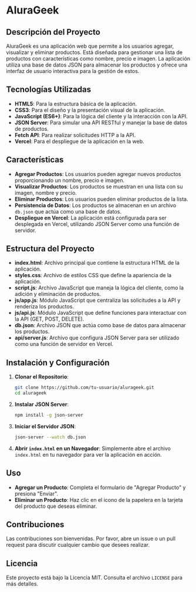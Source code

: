 # AluraGeek

## Descripción del Proyecto

AluraGeek es una aplicación web que permite a los usuarios agregar, visualizar y eliminar productos. Está diseñada para gestionar una lista de productos con características como nombre, precio e imagen. La aplicación utiliza una base de datos JSON para almacenar los productos y ofrece una interfaz de usuario interactiva para la gestión de estos.

## Tecnologías Utilizadas

- **HTML5**: Para la estructura básica de la aplicación.
- **CSS3**: Para el diseño y la presentación visual de la aplicación.
- **JavaScript (ES6+)**: Para la lógica del cliente y la interacción con la API.
- **JSON Server**: Para simular una API RESTful y manejar la base de datos de productos.
- **Fetch API**: Para realizar solicitudes HTTP a la API.
- **Vercel**: Para el despliegue de la aplicación en la web.

## Características

- **Agregar Productos**: Los usuarios pueden agregar nuevos productos proporcionando un nombre, precio e imagen.
- **Visualizar Productos**: Los productos se muestran en una lista con su imagen, nombre y precio.
- **Eliminar Productos**: Los usuarios pueden eliminar productos de la lista.
- **Persistencia de Datos**: Los productos se almacenan en un archivo `db.json` que actúa como una base de datos.
- **Despliegue en Vercel**: La aplicación está configurada para ser desplegada en Vercel, utilizando JSON Server como una función de servidor.

## Estructura del Proyecto

- **index.html**: Archivo principal que contiene la estructura HTML de la aplicación.
- **styles.css**: Archivo de estilos CSS que define la apariencia de la aplicación.
- **script.js**: Archivo JavaScript que maneja la lógica del cliente, como la adición y eliminación de productos.
- **js/app.js**: Módulo JavaScript que centraliza las solicitudes a la API y renderiza los productos.
- **js/api.js**: Módulo JavaScript que define funciones para interactuar con la API (GET, POST, DELETE).
- **db.json**: Archivo JSON que actúa como base de datos para almacenar los productos.
- **api/server.js**: Archivo que configura JSON Server para ser utilizado como una función de servidor en Vercel.

## Instalación y Configuración

1. **Clonar el Repositorio**: 
   ```bash
   git clone https://github.com/tu-usuario/alurageek.git
   cd alurageek
   ```

2. **Instalar JSON Server**:
   ```bash
   npm install -g json-server
   ```

3. **Iniciar el Servidor JSON**:
   ```bash
   json-server --watch db.json
   ```

4. **Abrir `index.html` en un Navegador**: Simplemente abre el archivo `index.html` en tu navegador para ver la aplicación en acción.

## Uso

- **Agregar un Producto**: Completa el formulario de "Agregar Producto" y presiona "Enviar".
- **Eliminar un Producto**: Haz clic en el icono de la papelera en la tarjeta del producto que deseas eliminar.

## Contribuciones

Las contribuciones son bienvenidas. Por favor, abre un issue o un pull request para discutir cualquier cambio que desees realizar.

## Licencia

Este proyecto está bajo la Licencia MIT. Consulta el archivo `LICENSE` para más detalles.
